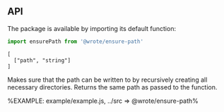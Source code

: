 ## API

The package is available by importing its default function:

```js
import ensurePath from '@wrote/ensure-path'
```

```### async ensurePath => string
[
  ["path", "string"]
]
```

Makes sure that the path can be written to by recursively creating all necessary directories. Returns the same path as passed to the function.

%EXAMPLE: example/example.js, ../src => @wrote/ensure-path%